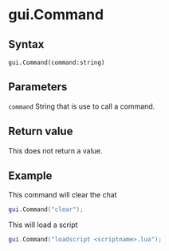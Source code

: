 # gui.Command

## Syntax
```
gui.Command(command:string)
```

## Parameters
```command``` String that is use to call a command.

## Return value
This does not return a value.

## Example
This command will clear the chat
```lua
gui.Command("clear");
```

This will load a script
```lua
gui.Command("loadscript <scriptname>.lua");
```